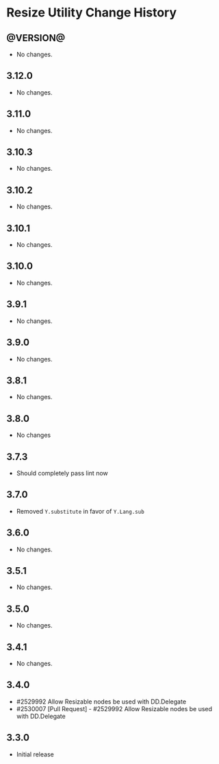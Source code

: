 Resize Utility Change History
=============================

@VERSION@
------

* No changes.

3.12.0
------

* No changes.

3.11.0
------

* No changes.

3.10.3
------

* No changes.

3.10.2
------

* No changes.

3.10.1
------

* No changes.

3.10.0
------

* No changes.

3.9.1
-----

* No changes.

3.9.0
-----

* No changes.

3.8.1
-----

* No changes.

3.8.0
-----

* No changes

3.7.3
-----

* Should completely pass lint now

3.7.0
-----

* Removed `Y.substitute` in favor of `Y.Lang.sub`

3.6.0
-----

   * No changes.

3.5.1
-----

   * No changes.

3.5.0
-----

   * No changes.

3.4.1
-----

   * No changes.

3.4.0
-----

   * #2529992 Allow Resizable nodes be used with DD.Delegate
   * #2530007 [Pull Request] - #2529992 Allow Resizable nodes be used with DD.Delegate

3.3.0
-----

   * Initial release
